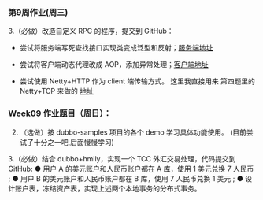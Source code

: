 ### 第9周作业(周三)

3.（必做）改造自定义 RPC 的程序，提交到 GitHub：

- 尝试将服务端写死查找接口实现类变成泛型和反射；[服务端地址](rpcfx-demo-provider)

- 尝试将客户端动态代理改成 AOP，添加异常处理；[客户端地址](rpcfx-demo-consumer)

- 尝试使用 Netty+HTTP 作为 client 端传输方式。
这里我直接用来 第四题里的 Netty+TCP 来做的 [地址](matthew_netty_rpc)
  
### Week09 作业题目（周日）：
2. （选做）按 dubbo-samples 项目的各个 demo 学习具体功能使用。 (目前尝试了十分之一吧,后面慢慢学习)

3.（必做）结合 dubbo+hmily，实现一个 TCC 外汇交易处理，代码提交到 GitHub:
● 用户 A 的美元账户和人民币账户都在 A 库，使用 1 美元兑换 7 人民币 ;
● 用户 B 的美元账户和人民币账户都在 B 库，使用 7 人民币兑换 1 美元 ;
● 设计账户表，冻结资产表，实现上述两个本地事务的分布式事务。